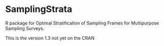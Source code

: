 # SamplingStrata
R package for Optimal Stratification of Sampling Frames for Multipurpose Sampling Surveys.

This is the version 1.3 not yet on the CRAN
